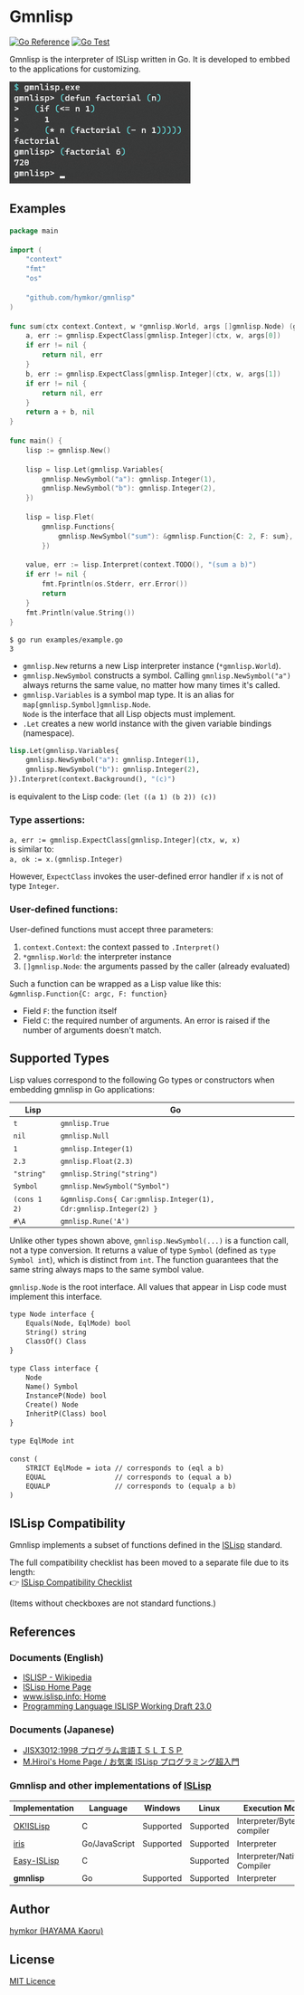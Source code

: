 Gmnlisp
=======

[![Go Reference](https://pkg.go.dev/badge/github.com/hymkor/gmnlisp.svg)](https://pkg.go.dev/github.com/hymkor/minipage)
[![Go Test](https://github.com/hymkor/gmnlisp/actions/workflows/go.yml/badge.svg)](https://github.com/hymkor/minipage/actions/workflows/go.yml)

Gmnlisp is the interpreter of ISLisp written in Go.
It is developed to embbed to the applications for customizing.

[pkgGoDev]: https://pkg.go.dev/github.com/hymkor/gmnlisp

![Example image](factorial.png)

Examples
--------

```examples/example.go
package main

import (
    "context"
    "fmt"
    "os"

    "github.com/hymkor/gmnlisp"
)

func sum(ctx context.Context, w *gmnlisp.World, args []gmnlisp.Node) (gmnlisp.Node, error) {
    a, err := gmnlisp.ExpectClass[gmnlisp.Integer](ctx, w, args[0])
    if err != nil {
        return nil, err
    }
    b, err := gmnlisp.ExpectClass[gmnlisp.Integer](ctx, w, args[1])
    if err != nil {
        return nil, err
    }
    return a + b, nil
}

func main() {
    lisp := gmnlisp.New()

    lisp = lisp.Let(gmnlisp.Variables{
        gmnlisp.NewSymbol("a"): gmnlisp.Integer(1),
        gmnlisp.NewSymbol("b"): gmnlisp.Integer(2),
    })

    lisp = lisp.Flet(
        gmnlisp.Functions{
            gmnlisp.NewSymbol("sum"): &gmnlisp.Function{C: 2, F: sum},
        })

    value, err := lisp.Interpret(context.TODO(), "(sum a b)")
    if err != nil {
        fmt.Fprintln(os.Stderr, err.Error())
        return
    }
    fmt.Println(value.String())
}
```

```
$ go run examples/example.go
3
```

- `gmnlisp.New` returns a new Lisp interpreter instance (`*gmnlisp.World`).
- `gmnlisp.NewSymbol` constructs a symbol. Calling `gmnlisp.NewSymbol("a")` always returns the same value, no matter how many times it's called.
- `gmnlisp.Variables` is a symbol map type. It is an alias for `map[gmnlisp.Symbol]gmnlisp.Node`.  
  `Node` is the interface that all Lisp objects must implement.
- `.Let` creates a new world instance with the given variable bindings (namespace).

```lisp
lisp.Let(gmnlisp.Variables{
    gmnlisp.NewSymbol("a"): gmnlisp.Integer(1),
    gmnlisp.NewSymbol("b"): gmnlisp.Integer(2),
}).Interpret(context.Background(), "(c)")

```

is equivalent to the Lisp code: `(let ((a 1) (b 2)) (c))`

### Type assertions:

`a, err := gmnlisp.ExpectClass[gmnlisp.Integer](ctx, w, x)`  
is similar to:  
`a, ok := x.(gmnlisp.Integer)`  

However, `ExpectClass` invokes the user-defined error handler if `x` is not of type `Integer`.

### User-defined functions:

User-defined functions must accept three parameters:

1. `context.Context`: the context passed to `.Interpret()`
2. `*gmnlisp.World`: the interpreter instance
3. `[]gmnlisp.Node`: the arguments passed by the caller (already evaluated)

Such a function can be wrapped as a Lisp value like this:  
`&gmnlisp.Function{C: argc, F: function}`

- Field `F`: the function itself
- Field `C`: the required number of arguments. An error is raised if the number of arguments doesn't match.

Supported Types
---------------

Lisp values correspond to the following Go types or constructors when embedding gmnlisp in Go applications:

| Lisp         | Go                                      |
---------------|-----------------------------------------|
| `t`          | `gmnlisp.True`                          |
| `nil`        | `gmnlisp.Null`                          |
| `1`          | `gmnlisp.Integer(1)`                    |
| `2.3`        | `gmnlisp.Float(2.3)`                    |
| `"string"`   | `gmnlisp.String("string")`              |
| `Symbol`     | `gmnlisp.NewSymbol("Symbol")`           |
| `(cons 1 2)` | `&gmnlisp.Cons{ Car:gmnlisp.Integer(1), Cdr:gmnlisp.Integer(2) }` |
| `#\A`        | `gmnlisp.Rune('A')`                     |

Unlike other types shown above, `gmnlisp.NewSymbol(...)` is a function call, not a type conversion.
It returns a value of type `Symbol` (defined as `type Symbol int`), which is distinct from `int`.
The function guarantees that the same string always maps to the same symbol value.

`gmnlisp.Node` is the root interface.
All values that appear in Lisp code must implement this interface.

```
type Node interface {
    Equals(Node, EqlMode) bool
    String() string
    ClassOf() Class
}

type Class interface {
    Node
    Name() Symbol
    InstanceP(Node) bool
    Create() Node
    InheritP(Class) bool
}

type EqlMode int

const (
    STRICT EqlMode = iota // corresponds to (eql a b)
    EQUAL                 // corresponds to (equal a b)
    EQUALP                // corresponds to (equalp a b) 
)
```

ISLisp Compatibility
--------------------

Gmnlisp implements a subset of functions defined in the [ISLisp] standard.

The full compatibility checklist has been moved to a separate file due to its length:  
👉 [ISLisp Compatibility Checklist](./is_lisp_compat.md)

(Items without checkboxes are not standard functions.)

References
----------

### Documents (English)

+ [ISLISP - Wikipedia](https://en.wikipedia.org/wiki/ISLISP)
+ [ISLisp Home Page][ISLisp]
+ [www.islisp.info: Home](http://www.islisp.info/)
+ [Programming Language ISLISP Working Draft 23.0](https://nenbutsu.github.io/ISLispHyperDraft/islisp-v23.html)

### Documents (Japanese)

+ [JISX3012:1998 プログラム言語ＩＳＬＩＳＰ](https://kikakurui.com/x3/X3012-1998-01.html)
+ [M.Hiroi's Home Page / お気楽 ISLisp プログラミング超入門](http://www.nct9.ne.jp/m_hiroi/clisp/islisp.html)

### Gmnlisp and other implementations of [ISLisp]

| Implementation      | Language      |  Windows  | Linux     | Execution Model      |
|---------------------|---------------|-----------|-----------|----------------------|
| [OK!ISLisp][oki]    | C             | Supported | Supported | Interpreter/Bytecode compiler |
| [iris]              | Go/JavaScript | Supported | Supported | Interpreter          |
| [Easy-ISLisp][eisl] | C             |           | Supported | Interpreter/Native Compiler |
| **gmnlisp**         | Go            | Supported | Supported | Interpreter          |

[ISLisp]: http://islisp.org/
[oki]: http://islisp.org/OKIISLisp.html
[iris]: https://github.com/islisp-dev/iris
[eisl]: https://github.com/sasagawa888/eisl

Author
------

[hymkor (HAYAMA Kaoru)](https://github.com/hymkor)

License
-------

[MIT Licence](./LICENSE)
